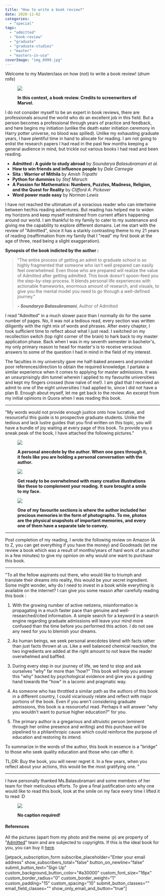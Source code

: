 ```yaml
---
title: "How to write a book review?"
date: 2020-11-02
categories: 
  - "special"
tags: 
  - "admitted"
  - "book-review"
  - "graduate"
  - "graduate-studies"
  - "master"
  - "masters-in-usa"
coverImage: "img_8999.jpg"
---
```


Welcome to my Masterclass on how (not) to write a book review! (_drum rolls_)

<figure>

![](/assets/img/posts/theavengers-6.jpg)

<figcaption>

**In this context, a book review. Credits to screenwriters of Marvel.**

</figcaption>

</figure>

I do not consider myself to be an expert in book reviews, there are professionals around the world who do an excellent job in this field. But a person becomes a professional through years of practice and feedback, and here begins my initiation (unlike the death eater initiation ceremony in Harry potter universe, no blood was spilled). Unlike my exhausting graduate years, I have plentiful time in hand to allocate for reading. I am not going to enlist the research papers I had read in the past few months keeping a general audience in mind, but trickle out various books I had read and been reading.

- **Admitted : A guide to study abroad** by _Soundarya Balasubramani et al_.
- **How to win friends and influence people** by _Dale Carnegie_
- **Sita : Warrior of Mithila** by _Amish Tripathi_
- **Python for dummies** by _Stef Maruch_
- **A Passion for Mathematics: Numbers, Puzzles, Madness, Religion, and the Quest for Reality** by _Clifford A. Pickover_
- **Word power made easy** by _Norman Lewis_

I have not reached the ultimatum of a voracious reader who can intertwine between her/his reading adventures. But reading has helped me to widen my horizons and keep myself restrained from current affairs happening around our world. I am thankful to my family to cater to my sustenance and giving me the capability to explore different domains. Let me start with the review of "Admitted", since it has a starkly contrasting theme to my 21 years of reading (reaffirmation from my family that I "read" my first book at the age of three, read being a slight exaggeration).

**Synopsis of the book indicted by the author :**

> "The entire process of getting an admit to graduate school is so highly fragmented that someone who isn't well prepared can easily feel overwhelmed. Even those who are prepared will realize the value of Admitted after getting admitted. This book doesn't spoon-feed you the step-by-step process. It blends personal life experiences with actionable frameworks, enormous amount of research, and visuals, to give you the mental model you need to go through a well-defined journey."
> 
> **_\- Soundarya Balasubramani_**, Author of Admitted

I read "Admitted" in a much slower pace than I normally do for the same number of pages. No, it was not a tedious read, every section was written diligently with the right mix of words and phrases. After every chapter, I took sufficient time to reflect about what I just read. I switched on my recollection switch (top right corner of the brain) to hark back to my master application phase. Back when I was in my seventh semester in bachelor's, my only primary reason to head for master's is to receive veracious answers to some of the question I had in mind in the field of my interest.

The faculties in my university gave me half-baked answers and provided poor references/direction to obtain the required knowledge. I partake a similar experience when it comes to applying for master admissions. It was an unsurprisingly dim tunnel wherein I applied to my favourite universities and kept my fingers crossed (how naïve of me!). I am glad that I received an admit to one of the eight universities I had applied to, since I did not have a plan B. Enough about myself, let me get back to the review. An excerpt from my initial opinions in Quora when I was reading this book.

* * *

"My words would not provide enough justice onto how lucrative, and resourceful this guide is to prospective graduate students. Unlike the tedious and lack lustre guides that you find written on this topic, you will have a bundle of joy waiting at every page of this book. To provide you a sneak peak of the book, I have attached the following pictures."

<figure>

![](/assets/img/posts/img_20200925_190440.jpg)

<figcaption>

**A personal anecdote by the author. When one goes through it, it feels like you are holding a personal conversation with the author.**

</figcaption>

</figure>

<figure>

![](/assets/img/posts/img_20200925_190603.jpg)

<figcaption>

**Get ready to be overwhelmed with many creative illustrations like these to complement your reading. It sure brought a smile to my face.**

</figcaption>

</figure>

<figure>

![](/assets/img/posts/img_20200925_190655.jpg)

<figcaption>

**One of my favourite sections is where the author included her precious memories in the form of photographs. To me, photos are the physical snapshots of important memories, and every one of them have a separate tale to convey.**

</figcaption>

</figure>

* * *

Post completion of my reading, I wrote the following review on Amazon (A to Z, you can get everything if you have the money) and Goodreads (let me review a book which was a result of months/years of hard work of an author in a few minutes) to give my opinion on why would one want to purchase this book.

* * *

"To all the fellow aspirants out there, who would like to triumph and translate their dreams into reality, this would be your secret ingredient. Some might wonder, why do I need to invest in a book while everything is available on the internet? I can give you some reason after carefully reading this book :

1) With the growing number of active netizens, misinformation is propagating in a much faster pace than genuine and well-researched/cited information. A simple search for a keyword in a search engine regarding graduate admissions will leave your mind more confused than the time before you performed this action. I do not see any need for you to blemish your dreams.

2) As human beings, we seek personal anecdotes blend with facts rather than just facts thrown at us. Like a well balanced chemical reaction, the two ingredients are added at the right amount to not leave the reader overwhelmed and baffled.

3) During every step in our journey of life, we tend to stop and ask ourselves "why" far more than "how?" This book will help you answer this "why" backed by psychological evidence and give you a guiding hand towards the "how" in a laconic and pragmatic way.

4) As someone who has throttled a similar path as the authors of this book in a different country, I could vicariously relate and reflect with major portions of the book. Even if you aren't considering graduate admissions, this book is a resourceful read. Perhaps it will answer "why you wouldn't want to pursue higher education?" for you.

5) The primary author is a gregarious and altruistic person (eminent through her online presence and writing) and this purchase will be pipelined to a philanthropic cause which could reinforce the purpose of education and restoring its intend.

To summarize in the words of the author, this book in essence is a "bridge" to those who seek quality education and those who can offer it.

TL;DR: Buy the book, you will never regret it. In a few years, when you reflect about your actions, this would be the most gratifying one. "

* * *

I have personally thanked Ms.Balasubramani and some members of her team for their meticulous efforts. To give a final justification onto why one would like to read this book, look at the smile on my face every time I lifted it to read :D

<figure>

![](/assets/img/posts/img_20201021_230937.jpg)

<figcaption>

**No caption required!**

</figcaption>

</figure>

#### **References**

All the pictures (apart from my photo and the meme :p) are property of "[Admitted](https://www.admittedthebook.com/)" team and are subjected to copyrights. If this is the ideal book for you, you can buy it [here](http://goto.admittedthebook.com/Amazon).

\[jetpack\_subscription\_form subscribe\_placeholder="Enter your email address" show\_subscribers\_total="false" button\_on\_newline="false" submit\_button\_text="Sign Up" custom\_background\_button\_color="#a30000" custom\_font\_size="16px" custom\_border\_radius="0" custom\_border\_weight="1" custom\_padding="15" custom\_spacing="10" submit\_button\_classes="" email\_field\_classes="" show\_only\_email\_and\_button="true"\]
